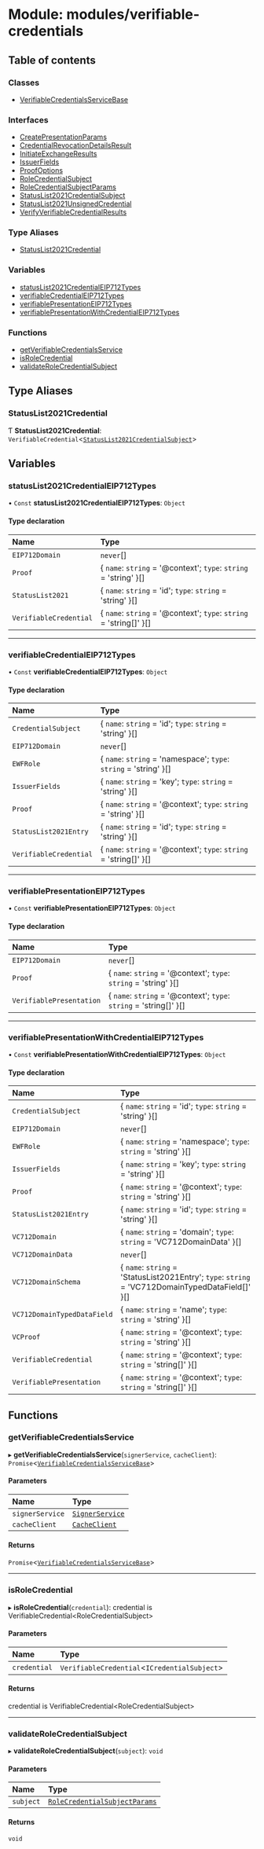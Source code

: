 # Module: modules/verifiable-credentials

## Table of contents

### Classes

- [VerifiableCredentialsServiceBase](../classes/modules_verifiable_credentials.VerifiableCredentialsServiceBase.md)

### Interfaces

- [CreatePresentationParams](../interfaces/modules_verifiable_credentials.CreatePresentationParams.md)
- [CredentialRevocationDetailsResult](../interfaces/modules_verifiable_credentials.CredentialRevocationDetailsResult.md)
- [InitiateExchangeResults](../interfaces/modules_verifiable_credentials.InitiateExchangeResults.md)
- [IssuerFields](../interfaces/modules_verifiable_credentials.IssuerFields.md)
- [ProofOptions](../interfaces/modules_verifiable_credentials.ProofOptions.md)
- [RoleCredentialSubject](../interfaces/modules_verifiable_credentials.RoleCredentialSubject.md)
- [RoleCredentialSubjectParams](../interfaces/modules_verifiable_credentials.RoleCredentialSubjectParams.md)
- [StatusList2021CredentialSubject](../interfaces/modules_verifiable_credentials.StatusList2021CredentialSubject.md)
- [StatusList2021UnsignedCredential](../interfaces/modules_verifiable_credentials.StatusList2021UnsignedCredential.md)
- [VerifyVerifiableCredentialResults](../interfaces/modules_verifiable_credentials.VerifyVerifiableCredentialResults.md)

### Type Aliases

- [StatusList2021Credential](modules_verifiable_credentials.md#statuslist2021credential)

### Variables

- [statusList2021CredentialEIP712Types](modules_verifiable_credentials.md#statuslist2021credentialeip712types)
- [verifiableCredentialEIP712Types](modules_verifiable_credentials.md#verifiablecredentialeip712types)
- [verifiablePresentationEIP712Types](modules_verifiable_credentials.md#verifiablepresentationeip712types)
- [verifiablePresentationWithCredentialEIP712Types](modules_verifiable_credentials.md#verifiablepresentationwithcredentialeip712types)

### Functions

- [getVerifiableCredentialsService](modules_verifiable_credentials.md#getverifiablecredentialsservice)
- [isRoleCredential](modules_verifiable_credentials.md#isrolecredential)
- [validateRoleCredentialSubject](modules_verifiable_credentials.md#validaterolecredentialsubject)

## Type Aliases

### StatusList2021Credential

Ƭ **StatusList2021Credential**: `VerifiableCredential`\<[`StatusList2021CredentialSubject`](../interfaces/modules_verifiable_credentials.StatusList2021CredentialSubject.md)\>

## Variables

### statusList2021CredentialEIP712Types

• `Const` **statusList2021CredentialEIP712Types**: `Object`

#### Type declaration

| Name | Type |
| :------ | :------ |
| `EIP712Domain` | `never`[] |
| `Proof` | \{ `name`: `string` = '@context'; `type`: `string` = 'string' }[] |
| `StatusList2021` | \{ `name`: `string` = 'id'; `type`: `string` = 'string' }[] |
| `VerifiableCredential` | \{ `name`: `string` = '@context'; `type`: `string` = 'string[]' }[] |

___

### verifiableCredentialEIP712Types

• `Const` **verifiableCredentialEIP712Types**: `Object`

#### Type declaration

| Name | Type |
| :------ | :------ |
| `CredentialSubject` | \{ `name`: `string` = 'id'; `type`: `string` = 'string' }[] |
| `EIP712Domain` | `never`[] |
| `EWFRole` | \{ `name`: `string` = 'namespace'; `type`: `string` = 'string' }[] |
| `IssuerFields` | \{ `name`: `string` = 'key'; `type`: `string` = 'string' }[] |
| `Proof` | \{ `name`: `string` = '@context'; `type`: `string` = 'string' }[] |
| `StatusList2021Entry` | \{ `name`: `string` = 'id'; `type`: `string` = 'string' }[] |
| `VerifiableCredential` | \{ `name`: `string` = '@context'; `type`: `string` = 'string[]' }[] |

___

### verifiablePresentationEIP712Types

• `Const` **verifiablePresentationEIP712Types**: `Object`

#### Type declaration

| Name | Type |
| :------ | :------ |
| `EIP712Domain` | `never`[] |
| `Proof` | \{ `name`: `string` = '@context'; `type`: `string` = 'string' }[] |
| `VerifiablePresentation` | \{ `name`: `string` = '@context'; `type`: `string` = 'string[]' }[] |

___

### verifiablePresentationWithCredentialEIP712Types

• `Const` **verifiablePresentationWithCredentialEIP712Types**: `Object`

#### Type declaration

| Name | Type |
| :------ | :------ |
| `CredentialSubject` | \{ `name`: `string` = 'id'; `type`: `string` = 'string' }[] |
| `EIP712Domain` | `never`[] |
| `EWFRole` | \{ `name`: `string` = 'namespace'; `type`: `string` = 'string' }[] |
| `IssuerFields` | \{ `name`: `string` = 'key'; `type`: `string` = 'string' }[] |
| `Proof` | \{ `name`: `string` = '@context'; `type`: `string` = 'string' }[] |
| `StatusList2021Entry` | \{ `name`: `string` = 'id'; `type`: `string` = 'string' }[] |
| `VC712Domain` | \{ `name`: `string` = 'domain'; `type`: `string` = 'VC712DomainData' }[] |
| `VC712DomainData` | `never`[] |
| `VC712DomainSchema` | \{ `name`: `string` = 'StatusList2021Entry'; `type`: `string` = 'VC712DomainTypedDataField[]' }[] |
| `VC712DomainTypedDataField` | \{ `name`: `string` = 'name'; `type`: `string` = 'string' }[] |
| `VCProof` | \{ `name`: `string` = '@context'; `type`: `string` = 'string' }[] |
| `VerifiableCredential` | \{ `name`: `string` = '@context'; `type`: `string` = 'string[]' }[] |
| `VerifiablePresentation` | \{ `name`: `string` = '@context'; `type`: `string` = 'string[]' }[] |

## Functions

### getVerifiableCredentialsService

▸ **getVerifiableCredentialsService**(`signerService`, `cacheClient`): `Promise`\<[`VerifiableCredentialsServiceBase`](../classes/modules_verifiable_credentials.VerifiableCredentialsServiceBase.md)\>

#### Parameters

| Name | Type |
| :------ | :------ |
| `signerService` | [`SignerService`](../classes/modules_signer.SignerService.md) |
| `cacheClient` | [`CacheClient`](../classes/modules_cache_client.CacheClient.md) |

#### Returns

`Promise`\<[`VerifiableCredentialsServiceBase`](../classes/modules_verifiable_credentials.VerifiableCredentialsServiceBase.md)\>

___

### isRoleCredential

▸ **isRoleCredential**(`credential`): credential is VerifiableCredential\<RoleCredentialSubject\>

#### Parameters

| Name | Type |
| :------ | :------ |
| `credential` | `VerifiableCredential`\<`ICredentialSubject`\> |

#### Returns

credential is VerifiableCredential\<RoleCredentialSubject\>

___

### validateRoleCredentialSubject

▸ **validateRoleCredentialSubject**(`subject`): `void`

#### Parameters

| Name | Type |
| :------ | :------ |
| `subject` | [`RoleCredentialSubjectParams`](../interfaces/modules_verifiable_credentials.RoleCredentialSubjectParams.md) |

#### Returns

`void`
